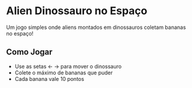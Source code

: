 # Alien Dinossauro no Espaço

Um jogo simples onde aliens montados em dinossauros coletam bananas no espaço!

## Como Jogar

- Use as setas ← → para mover o dinossauro
- Colete o máximo de bananas que puder
- Cada banana vale 10 pontos


